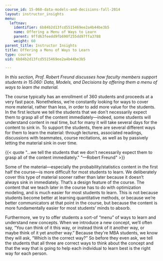 ```yaml
---
course_id: 15-060-data-models-and-decisions-fall-2014
layout: instructor_insights
menu:
  leftnav:
    identifier: 6b84b2d13fcd5515469ee2a4b44be3b5
    name: Offering a Menu of Ways to Learn
    parent: 9ffd63feedd9fb690f255dd97ffa3788
    weight: 60
parent_title: Instructor Insights
title: Offering a Menu of Ways to Learn
type: course
uid: 6b84b2d13fcd5515469ee2a4b44be3b5

---
```


_In this section, Prof. Robert Freund discusses how faculty members support students in _15.060: Data, Models, and Decisions_ by offering them a menu of ways to learn the material._

The course typically has an enrollment of 360 students and proceeds at a very fast pace. Nonetheless, we’re constantly looking for ways to cover more material, rather than less, in order to add more value for the students. In the first lecture we tell the students that we don't necessarily expect them to grasp all of the content immediately—indeed, some students will understand content in real time, but for many it will take several days for the content to sink in. To support the students, there are several different ways for them to learn the material: through lectures, associated readings, discussions with teammates, course recitations, as well as by passively letting the material sink in over time.

{{< quote "…we tell the students that we don't necessarily expect them to grasp all of the content immediately." "—Robert Freund" >}}

Some of the material—especially the probability/statistics content in the first half the course—is more difficult for most students to learn. We deliberately cover this type of material sooner rather than later because it doesn’t always sink in immediately. That’s a design feature of the course. The content that we teach later in the course has to do with optimization modeling, and is much easier for most students to learn. This is not because students become better at learning quantitative methods, or because we’re better communicators at that point in the course, but because the content is more fundamentally easier for most students’ minds to absorb.

Furthermore, we try to offer students a sort-of “menu” of ways to learn and understand new concepts. When we introduce a new concept, we’ll often say, “You can think of it this way, or instead think of it another way, or maybe think of it yet another way.” Because they're MBA students, we know they will ask, “Which is the correct way?” So before they even ask, we tell the students that all three are correct ways to think about the concept and that the way that is going to help each individual to learn best is the right way for each person.